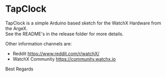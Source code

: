 # TapClock
TapClock is a simple Arduino based sketch for the WatchX Hardware from the ArgeX.  
See the README's in the release folder for more details.

Other information channels are:
* Reddit https://www.reddit.com/r/watchX/
* WatchX Community https://community.watchx.io

Best Regards
